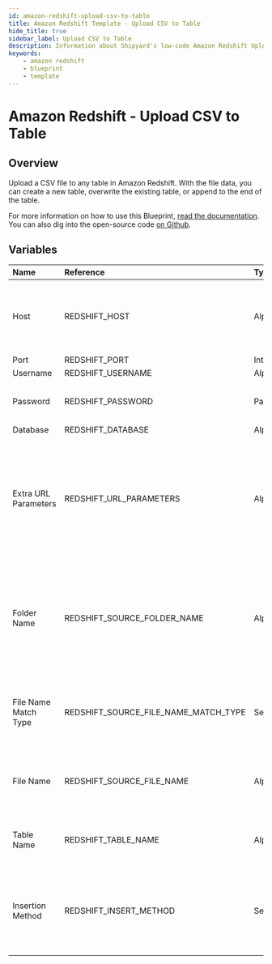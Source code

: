 ```yaml
---
id: amazon-redshift-upload-csv-to-table
title: Amazon Redshift Template - Upload CSV to Table
hide_title: true
sidebar_label: Upload CSV to Table
description: Information about Shipyard's low-code Amazon Redshift Upload CSV to Table blueprint. Upload a CSV file to any table in Amazon Redshift. With the file data, you can create a new table, overwrite the existing table, or append to the end of the table.
keywords:
    - amazon redshift
    - blueprint
    - template
---
```


# Amazon Redshift - Upload CSV to Table

## Overview

Upload a CSV file to any table in Amazon Redshift. With the file data, you can create a new table, overwrite the existing table, or append to the end of the table.

For more information on how to use this Blueprint, [read the documentation](https://www.shipyardapp.com/docs/blueprint-library/amazon-redshift). You can also dig into the open-source code [on Github](https://github.com/shipyardapp/amazonredshift-blueprints).

## Variables

| Name | Reference | Type | Required | Default | Options | Description |
|:---|:---|:---|:---|:---|:---|:---|
| Host | REDSHIFT_HOST | Alphanumeric | :white_check_mark: | - | - | The domain or the IP address of the database you want to connect to. |
| Port | REDSHIFT_PORT | Integer | :white_check_mark: | 5439 | - | - |
| Username | REDSHIFT_USERNAME | Alphanumeric | :white_check_mark: | - | - | - |
| Password | REDSHIFT_PASSWORD | Password | :heavy_minus_sign: | - | - | Password for the provided username |
| Database | REDSHIFT_DATABASE | Alphanumeric | :white_check_mark: | - | - | - |
| Extra URL Parameters | REDSHIFT_URL_PARAMETERS | Alphanumeric | :heavy_minus_sign: | - | - | Extra parameters that will be placed at the end of the connection string, after the &#34;?&#34;. Must be separated by &#34;&amp;&#34; |
| Folder Name | REDSHIFT_SOURCE_FOLDER_NAME | Alphanumeric | :heavy_minus_sign: | - | - | Folder where the file to upload can be found. Leaving blank will search in the current working directory. |
| File Name Match Type | REDSHIFT_SOURCE_FILE_NAME_MATCH_TYPE | Select | :white_check_mark: | exact_match | `Exact Match`, `Regex Match` | Determines if the text in &#34;File Name&#34; will match to one or multiple files. |
| File Name | REDSHIFT_SOURCE_FILE_NAME | Alphanumeric | :white_check_mark: | - | - | Name of the file to upload to the specified table |
| Table Name | REDSHIFT_TABLE_NAME | Alphanumeric | :white_check_mark: | - | - | Name of the table where you want data inserted |
| Insertion Method | REDSHIFT_INSERT_METHOD | Select | :white_check_mark: | append | `Append Data`, `Replace Data`, `Add Data Only if Table is Empty` | Determines how the data in your file will be added to the table |


